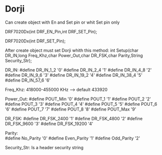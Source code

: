 # Dorji

Can create object with En and Set pin or whit Set pin only

DRF7020Dx(int DRF_EN_Pin,int DRF_SET_Pin);

DRF7020Dx(int DRF_SET_Pin);

After create object must set Dorji whith this method:
int Setup(char DR_IN,long Freq_Khz,char Power_Out,char DR_FSK,char Parity,String Security_Str);

DR_IN:
  #define DR_IN_1_2    '0'
  #define DR_IN_2_4    '1'
  #define DR_IN_4_8    '2'
  #define DR_IN_9_6    '3'
  #define DR_IN_19_2   '4'
  #define DR_IN_38_4   '5'
  #define DR_IN_57_6   '6'

Freq_Khz:
  418000-455000 KHz -->	default 433920

Power_Out:
  #define POUT_Min     '0'
  #define POUT_1       '1'
  #define POUT_2       '2'
  #define POUT_3       '3'
  #define POUT_4       '4'
  #define POUT_5       '5'
  #define POUT_6       '6'
  #define POUT_7       '7'
  #define POUT_8       '8'
  #define POUT_Max     '9'

DR_FSK:
  #define DR_FSK_2400  '1'
  #define DR_FSK_4800  '2'
  #define DR_FSK_9600  '3'
  #define DR_FSK_19200 '4'

Parity:  
  #define No_Parity    '0'
  #define Even_Parity  '1'
  #define Odd_Parity   '2'
  
Security_Str:
  Is a header security string



